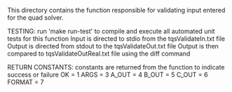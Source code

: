This directory contains the function responsible for validating input entered for the quad solver.

TESTING:
run 'make run-test' to compile and execute all automated unit tests for this function
Input is directed to stdio from the tqsValidateIn.txt file
Output is directed from stdout to the tqsValidateOut.txt file
Output is then compared to tqsValidateOutReal.txt file using the diff command

RETURN CONSTANTS:
constants are returned from the function to indicate success or failure
    OK     = 1
    ARGS   = 3
    A_OUT  = 4
    B_OUT  = 5
    C_OUT  = 6
    FORMAT = 7
